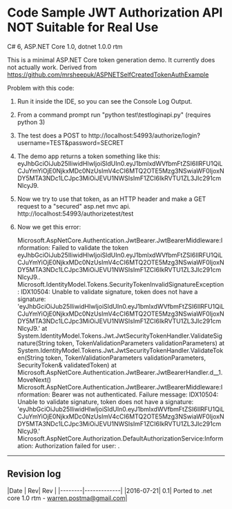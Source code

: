 # Code Sample JWT Authorization API NOT Suitable for Real Use

C# 6, ASP.NET Core 1.0, dotnet 1.0.0 rtm

This is a minimal ASP.NET Core token generation demo. It currently does not actually work.
Derived from https://github.com/mrsheepuk/ASPNETSelfCreatedTokenAuthExample

Problem with this code:

1. Run it inside the IDE, so you can see the Console Log Output.

2. From a command prompt run "python test\testloginapi.py" (requires python 3)

3. The test does a POST to http://localhost:54993/authorize/login?username=TEST&password=SECRET

3. The demo app returns a token something like this:
    eyJhbGciOiJub25lIiwidHlwIjoiSldUIn0.eyJ1bmlxdWVfbmFtZSI6IlRFU1QiLCJuYmYiOjE0NjkxMDc0NzUsImV4cCI6MTQ2OTE5Mzg3NSwiaWF0IjoxNDY5MTA3NDc1LCJpc3MiOiJEVU1NWSIsImF1ZCI6IkRVTU1ZL3Jlc291cmNlcyJ9.

4. Now we try to use that token, as an HTTP header and make a GET request to a "secured" asp.net mvc api.
    http://localhost:54993/authorizetest/test  

5. Now we get this error:


     Microsoft.AspNetCore.Authentication.JwtBearer.JwtBearerMiddleware:Information: Failed to validate the token eyJhbGciOiJub25lIiwidHlwIjoiSldUIn0.eyJ1bmlxdWVfbmFtZSI6IlRFU1QiLCJuYmYiOjE0NjkxMDc0NzUsImV4cCI6MTQ2OTE5Mzg3NSwiaWF0IjoxNDY5MTA3NDc1LCJpc3MiOiJEVU1NWSIsImF1ZCI6IkRVTU1ZL3Jlc291cmNlcyJ9..
     Microsoft.IdentityModel.Tokens.SecurityTokenInvalidSignatureException: IDX10504: Unable to validate signature, token does not have a signature: 'eyJhbGciOiJub25lIiwidHlwIjoiSldUIn0.eyJ1bmlxdWVfbmFtZSI6IlRFU1QiLCJuYmYiOjE0NjkxMDc0NzUsImV4cCI6MTQ2OTE5Mzg3NSwiaWF0IjoxNDY5MTA3NDc1LCJpc3MiOiJEVU1NWSIsImF1ZCI6IkRVTU1ZL3Jlc291cmNlcyJ9.'
       at System.IdentityModel.Tokens.Jwt.JwtSecurityTokenHandler.ValidateSignature(String token, TokenValidationParameters validationParameters)
        at System.IdentityModel.Tokens.Jwt.JwtSecurityTokenHandler.ValidateToken(String token, TokenValidationParameters validationParameters, SecurityToken& validatedToken)
        at Microsoft.AspNetCore.Authentication.JwtBearer.JwtBearerHandler.<HandleAuthenticateAsync>d__1.MoveNext()
        Microsoft.AspNetCore.Authentication.JwtBearer.JwtBearerMiddleware:Information: Bearer was not authenticated. Failure message: IDX10504: Unable to validate signature, token does not have a signature: 'eyJhbGciOiJub25lIiwidHlwIjoiSldUIn0.eyJ1bmlxdWVfbmFtZSI6IlRFU1QiLCJuYmYiOjE0NjkxMDc0NzUsImV4cCI6MTQ2OTE5Mzg3NSwiaWF0IjoxNDY5MTA3NDc1LCJpc3MiOiJEVU1NWSIsImF1ZCI6IkRVTU1ZL3Jlc291cmNlcyJ9.'
        Microsoft.AspNetCore.Authorization.DefaultAuthorizationService:Information: Authorization failed for user: .


----

Revision log
----

|Date    | Rev|      Rev   |
|--------|-------------|
|2016-07-21| 0.1|  Ported to .net core 1.0 rtm - warren.postma@gmail.com|



